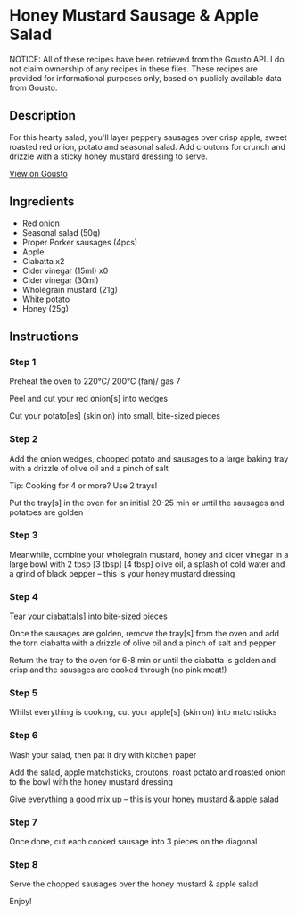 # Honey Mustard Sausage & Apple Salad

NOTICE: All of these recipes have been retrieved from the Gousto API. I do not claim ownership of any recipes in these files. These recipes are provided for informational purposes only, based on publicly available data from Gousto.

## Description

For this hearty salad, you'll layer peppery sausages over crisp apple, sweet roasted red onion, potato and seasonal salad. Add croutons for crunch and drizzle with a sticky honey mustard dressing to serve. 

[View on Gousto](https://www.gousto.co.uk/recipes/cookbook/honey-mustard-sausage-apple-salad)

## Ingredients

- Red onion
- Seasonal salad (50g)
- Proper Porker sausages (4pcs)
- Apple
- Ciabatta x2
- Cider vinegar (15ml) x0
- Cider vinegar (30ml)
- Wholegrain mustard (21g)
- White potato
- Honey (25g)

## Instructions


### Step 1

Preheat the oven to 220°C/ 200°C (fan)/ gas 7

Peel and cut your red onion[s] into wedges

Cut your potato[es] (skin on) into small, bite-sized pieces


### Step 2

Add the onion wedges, chopped potato and sausages to a large baking tray with a drizzle of olive oil and a pinch of salt

Tip: Cooking for 4 or more? Use 2 trays!

Put the tray[s] in the oven for an initial 20-25 min or until the sausages and potatoes are golden


### Step 3

Meanwhile, combine your wholegrain mustard, honey and cider vinegar in a large bowl with 2 tbsp <span class="text-purple">[3 tbsp]</span> <span class="text-danger">[4 tbsp]</span> olive oil, a splash of cold water and a grind of black pepper – this is your honey mustard dressing


### Step 4

Tear your ciabatta[s] into bite-sized pieces

Once the sausages are golden, remove the tray[s] from the oven and add the torn ciabatta with a drizzle of olive oil and a pinch of salt and pepper

Return the tray to the oven for 6-8 min or until the ciabatta is golden and crisp and the sausages are cooked through (no pink meat!)


### Step 5

Whilst everything is cooking, cut your apple[s] (skin on) into matchsticks


### Step 6

Wash your salad, then pat it dry with kitchen paper

Add the salad, apple matchsticks, croutons, roast potato and roasted onion to the bowl with the honey mustard dressing

Give everything a good mix up – this is your honey mustard & apple salad


### Step 7

Once done, cut each cooked sausage into 3 pieces on the diagonal

### Step 8

Serve the chopped sausages over the honey mustard & apple salad

Enjoy!

